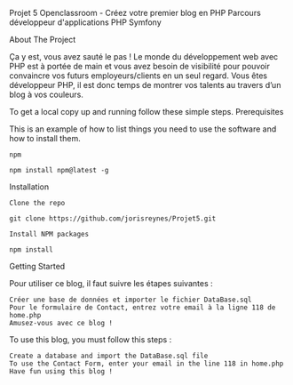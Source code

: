 Projet 5 Openclassroom - Créez votre premier blog en PHP
Parcours développeur d'applications PHP Symfony




About The Project

Ça y est, vous avez sauté le pas ! Le monde du développement web avec PHP est à portée de main et vous avez besoin de visibilité pour pouvoir convaincre vos futurs employeurs/clients en un seul regard. Vous êtes développeur PHP, il est donc temps de montrer vos talents au travers d’un blog à vos couleurs.





To get a local copy up and running follow these simple steps.
Prerequisites

This is an example of how to list things you need to use the software and how to install them.

    npm

    npm install npm@latest -g

Installation

    Clone the repo

    git clone https://github.com/jorisreynes/Projet5.git

    Install NPM packages

    npm install
    
    
    
    

Getting Started

Pour utiliser ce blog, il faut suivre les étapes suivantes :

    Créer une base de données et importer le fichier DataBase.sql 
    Pour le formulaire de Contact, entrez votre email à la ligne 118 de home.php
    Amusez-vous avec ce blog !

To use this blog, you must follow this steps :

    Create a database and import the DataBase.sql file
    To use the Contact Form, enter your email in the line 118 in home.php
    Have fun using this blog !
